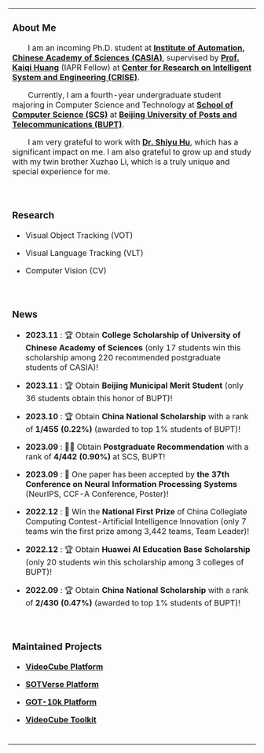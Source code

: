 <table>
  
<tr><td>
  
### About Me
<p>
  &emsp;&emsp;I am an incoming Ph.D. student at <b><a href="http://english.ia.cas.cn/"> Institute of Automation, Chinese Academy of Sciences (CASIA)</a></b>, supervised by <b><a href="https://people.ucas.ac.cn/~huangkaiqi?language=en">Prof. Kaiqi Huang</a></b> (IAPR Fellow) at <b><a href="http://www.crise.ia.ac.cn/">Center for Research on Intelligent System and Engineering (CRISE)</a></b>.
</p>
<p>
  &emsp;&emsp;Currently, I am a fourth-year undergraduate student majoring in Computer Science and Technology at <b><a href="https://scs.bupt.edu.cn/">School of Computer Science (SCS)</a></b> at <b><a href="https://www.bupt.edu.cn/">Beijing University of Posts and Telecommunications (BUPT)</a></b>.
</p>
<p>
  &emsp;&emsp;I am very grateful to work with <b><a href="https://huuuuusy.github.io/">Dr. Shiyu Hu</a></b>, which has a significant impact on me. I am also grateful to grow up and study with my twin brother Xuzhao Li, which is a truly unique and special experience for me.
</p>
<br>
</td></tr>

<tr><td>

### Research

- Visual Object Tracking (VOT)
  
- Visual Language Tracking (VLT)

- Computer Vision (CV)
<br>
</td></tr>

<tr><td>
  
### News
* **2023.11** : 🏆 Obtain **College Scholarship of University of Chinese Academy of Sciences** (only 17 students win this scholarship among 220 recommended postgraduate students of CASIA)!

* **2023.11** : 🏆 Obtain **Beijing Municipal Merit Student** (only 36 students obtain this honor of BUPT)!

* **2023.10** : 🏆 Obtain **China National Scholarship** with a rank of **1/455 (0.22%)** (awarded to top 1% students of BUPT)!

* **2023.09** : 👨‍🎓 Obtain **Postgraduate Recommendation** with a rank of **4/442 (0.90%)** at SCS, BUPT!

* **2023.09** : 📝 One paper has been accepted by **the 37th Conference on Neural Information Processing Systems** (NeurIPS, CCF-A Conference, Poster)! 

* **2022.12** : 🏅 Win the **National First Prize** of China Collegiate Computing Contest-Artificial Intelligence Innovation (only 7 teams win the first prize among 3,442 teams, Team Leader)! 

* **2022.12** : 🏆 Obtain **Huawei AI Education Base Scholarship** (only 20 students win this scholarship among 3 colleges of BUPT)! 

* **2022.09** : 🏆 Obtain **China National Scholarship** with a rank of **2/430 (0.47%)** (awarded to top 1% students of BUPT)! 

<br>
</td></tr>

<tr><td>

### Maintained Projects

* **[VideoCube Platform](http://videocube.aitestunion.com/)** 

* **[SOTVerse Platform](http://metaverse.aitestunion.com/)**

* **[GOT-10k Platform](http://got-10k.aitestunion.com/)** 

* **[VideoCube Toolkit](https://github.com/huuuuusy/videocube-toolkit)**

<br>
</td></tr>
</table>
